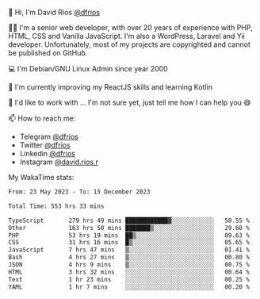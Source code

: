👋 Hi, I'm David Rios [@dfrios](https://github.com/dfrios)

👨‍💻 I'm a senior web developer, with over 20 years of experience with PHP, HTML, CSS and Vanilla JavaScript. I'm also a WordPress, Laravel and Yii developer. Unfortunately, most of my projects are copyrighted and cannot be published on GitHub.

💻 I'm Debian/GNU Linux Admin since year 2000

🌱 I'm currently improving my ReactJS skills and learning Kotlin

💞️ I'd like to work with ... I'm not sure yet, just tell me how I can help you 😅


📫 How to reach me:
* Telegram [@dfrios](https://t.me/dfrios)
* Twitter [@dfrios](https://twitter.com/dfrios)
* Linkedin [@dfrios](https://linkedin.com/in/dfrios)
* Instagram [@david.rios.r](https://instagram.com/david.rios.r)



My WakaTime stats:
<!--START_SECTION:waka-->

```txt
From: 23 May 2023 - To: 15 December 2023

Total Time: 553 hrs 33 mins

TypeScript       279 hrs 49 mins ████████████▓░░░░░░░░░░░░   50.55 %
Other            163 hrs 50 mins ███████▒░░░░░░░░░░░░░░░░░   29.60 %
PHP              53 hrs 19 mins  ██▒░░░░░░░░░░░░░░░░░░░░░░   09.63 %
CSS              31 hrs 16 mins  █▒░░░░░░░░░░░░░░░░░░░░░░░   05.65 %
JavaScript       7 hrs 47 mins   ▒░░░░░░░░░░░░░░░░░░░░░░░░   01.41 %
Bash             4 hrs 27 mins   ▒░░░░░░░░░░░░░░░░░░░░░░░░   00.80 %
JSON             4 hrs 9 mins    ▒░░░░░░░░░░░░░░░░░░░░░░░░   00.75 %
HTML             3 hrs 32 mins   ░░░░░░░░░░░░░░░░░░░░░░░░░   00.64 %
Text             1 hr 23 mins    ░░░░░░░░░░░░░░░░░░░░░░░░░   00.25 %
YAML             1 hr 7 mins     ░░░░░░░░░░░░░░░░░░░░░░░░░   00.20 %
```

<!--END_SECTION:waka-->
